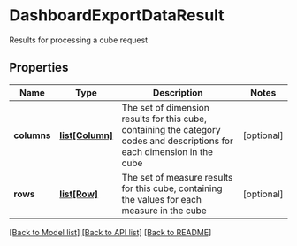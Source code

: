 # DashboardExportDataResult

Results for processing a cube request
## Properties
Name | Type | Description | Notes
------------ | ------------- | ------------- | -------------
**columns** | [**list[Column]**](Column.md) | The set of dimension results for this cube, containing the category codes and descriptions for each dimension in the cube | [optional] 
**rows** | [**list[Row]**](Row.md) | The set of measure results for this cube, containing the values for each measure in the cube | [optional] 

[[Back to Model list]](../README.md#documentation-for-models) [[Back to API list]](../README.md#documentation-for-api-endpoints) [[Back to README]](../README.md)


